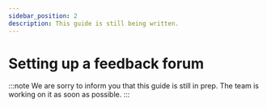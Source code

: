 ```yaml
---
sidebar_position: 2
description: This guide is still being written.
---
```


# Setting up a feedback forum 
:::note
We are sorry to inform you that this guide is still in prep. The team is working on it as soon as possible.
:::